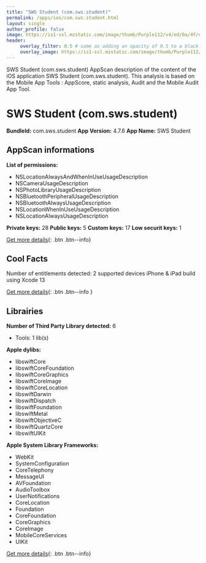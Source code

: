 ```yaml
---
title: "SWS Student (com.sws.student)"
permalink: /apps/ios/com.sws.student.html
layout: single
author_profile: false
image: https://is1-ssl.mzstatic.com/image/thumb/Purple112/v4/ed/0a/4f/ed0a4f23-54c9-6ff6-fe00-22a4c85bbb98/AppIcon-0-0-1x_U007emarketing-0-0-0-10-0-0-sRGB-0-0-0-GLES2_U002c0-512MB-85-220-0-0.png/512x512bb.jpg
header: 
     overlay_filter: 0.5 # same as adding an opacity of 0.5 to a black background
     overlay_image: https://is1-ssl.mzstatic.com/image/thumb/Purple112/v4/ed/0a/4f/ed0a4f23-54c9-6ff6-fe00-22a4c85bbb98/AppIcon-0-0-1x_U007emarketing-0-0-0-10-0-0-sRGB-0-0-0-GLES2_U002c0-512MB-85-220-0-0.png/512x512bb.jpg
---
```

SWS Student (com.sws.student) AppScan description of the content of the iOS application SWS Student (com.sws.student). This analysis is based on the Mobile App Tools : AppScore, static analysis, Audit and the Mobile Audit App Tool.

# SWS Student (com.sws.student)

**BundleId:** com.sws.student
**App Version:** 4.7.6
**App Name:** SWS Student


## AppScan informations 

**List of permissions:** 
- NSLocationAlwaysAndWhenInUseUsageDescription
- NSCameraUsageDescription
- NSPhotoLibraryUsageDescription
- NSBluetoothPeripheralUsageDescription
- NSBluetoothAlwaysUsageDescription
- NSLocationWhenInUseUsageDescription
- NSLocationAlwaysUsageDescription
  
  
**Private keys:** 28
**Public keys:** 5
**Custom keys:** 17
**Low securit keys:** 1
  
[Get more details](/pricing.html){: .btn .btn--info}

## Cool Facts

Number of entitlements detected: 2
supported devices iPhone & iPad
build using Xcode 13
  
[Get more details](/pricing.html){: .btn .btn--info }

## Librairies 
**Number of Third Party Library detected:** 6
- Tools: 1 lib(s)


**Apple dylibs:**
- libswiftCore
- libswiftCoreFoundation
- libswiftCoreGraphics
- libswiftCoreImage
- libswiftCoreLocation
- libswiftDarwin
- libswiftDispatch
- libswiftFoundation
- libswiftMetal
- libswiftObjectiveC
- libswiftQuartzCore
- libswiftUIKit


**Apple System Library Frameworks:**
- WebKit
- SystemConfiguration
- CoreTelephony
- MessageUI
- AVFoundation
- AudioToolbox
- UserNotifications
- CoreLocation
- Foundation
- CoreFoundation
- CoreGraphics
- CoreImage
- MobileCoreServices
- UIKit


  
[Get more details](/pricing.html){: .btn .btn--info}

